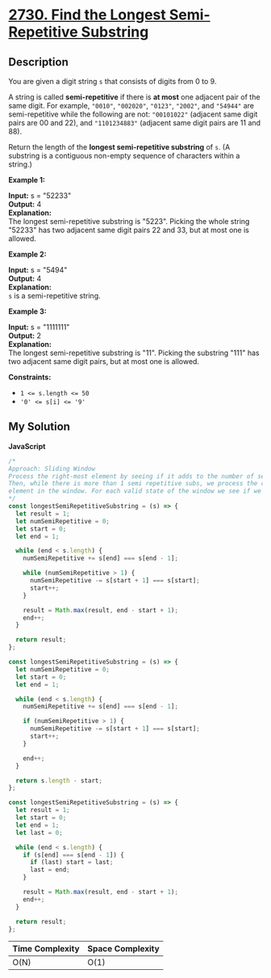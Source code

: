 # [2730. Find the Longest Semi-Repetitive Substring](https://leetcode.com/problems/find-the-longest-semi-repetitive-substring)

## Description

You are given a digit string `s` that consists of digits from 0 to 9.

A string is called **semi-repetitive** if there is **at most** one adjacent pair of the same digit. For example, `"0010"`, `"002020"`, `"0123"`, `"2002"`, and `"54944"` are semi-repetitive while the following are not: `"00101022"` (adjacent same digit pairs are 00 and 22), and `"1101234883"` (adjacent same digit pairs are 11 and 88).

Return the length of the **longest semi-repetitive substring** of `s`. (A substring is a contiguous non-empty sequence of characters within a string.)

**Example 1:**

**Input:** s = "52233"  
**Output:** 4  
**Explanation:**  
The longest semi-repetitive substring is "5223". Picking the whole string "52233" has two adjacent same digit pairs 22 and 33, but at most one is allowed.

**Example 2:**

**Input:** s = "5494"  
**Output:** 4  
**Explanation:**  
`s` is a semi-repetitive string.

**Example 3:**

**Input:** s = "1111111"  
**Output:** 2  
**Explanation:**  
The longest semi-repetitive substring is "11". Picking the substring "111" has two adjacent same digit pairs, but at most one is allowed.

**Constraints:**

- `1 <= s.length <= 50`
- `'0' <= s[i] <= '9'`

## My Solution

**JavaScript**

```js
/*
Approach: Sliding Window
Process the right-most element by seeing if it adds to the number of semi repetitive subs.
Then, while there is more than 1 semi repetitive subs, we process the contribution of the left-most
element in the window. For each valid state of the window we see if we reached a new max length.
*/
const longestSemiRepetitiveSubstring = (s) => {
  let result = 1;
  let numSemiRepetitive = 0;
  let start = 0;
  let end = 1;

  while (end < s.length) {
    numSemiRepetitive += s[end] === s[end - 1];

    while (numSemiRepetitive > 1) {
      numSemiRepetitive -= s[start + 1] === s[start];
      start++;
    }

    result = Math.max(result, end - start + 1);
    end++;
  }

  return result;
};
```

```js
const longestSemiRepetitiveSubstring = (s) => {
  let numSemiRepetitive = 0;
  let start = 0;
  let end = 1;

  while (end < s.length) {
    numSemiRepetitive += s[end] === s[end - 1];

    if (numSemiRepetitive > 1) {
      numSemiRepetitive -= s[start + 1] === s[start];
      start++;
    }

    end++;
  }

  return s.length - start;
};
```

```js
const longestSemiRepetitiveSubstring = (s) => {
  let result = 1;
  let start = 0;
  let end = 1;
  let last = 0;

  while (end < s.length) {
    if (s[end] === s[end - 1]) {
      if (last) start = last;
      last = end;
    }

    result = Math.max(result, end - start + 1);
    end++;
  }

  return result;
};
```

| Time Complexity | Space Complexity |
| --------------- | ---------------- |
| O(N)            | O(1)             |
